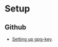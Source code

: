 # Setup
## Github
 - [Setting up gpg-key](https://gist.github.com/danieleggert/b029d44d4a54b328c0bac65d46ba4c65).
